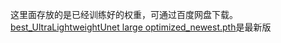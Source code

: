 这里面存放的是已经训练好的权重，可通过百度网盘下载。
[best_UltraLightweightUnet large optimized_newest.pth](result_model/best_UltraLightweightUnet%20large%20optimized_newest.pth)是最新版
